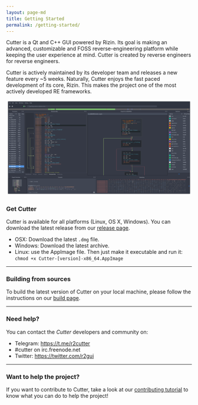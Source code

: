 ```yaml
---
layout: page-md
title: Getting Started
permalink: /getting-started/
---
```

Cutter is a Qt and C++ GUI powered by Rizin. Its goal is making an advanced, customizable and FOSS reverse-engineering platform while keeping the user experience at mind. Cutter is created by reverse engineers for reverse engineers.

Cutter is actively maintained by its developer team and releases a new feature every ~5 weeks. Naturally, Cutter enjoys the fast paced development of its core, Rizin. This makes the project one of the most actively developed RE frameworks.

![Cutter's Screenshot](/assets/images/cutter-screenshot.png)

### Get Cutter

Cutter is available for all platforms (Linux, OS X, Windows). You can
download the latest release from our [release page](https://github.com/rizingorg/cutter/releases).
- OSX: Download the latest ``.dmg`` file.
- Windows: Download the latest archive.
- Linux: use the AppImage file. Then just make it executable and run it: ``chmod +x Cutter-[version]-x86_64.AppImage``

----

### Building from sources

To build the latest version of Cutter on your local machine, please follow the instructions on our [build page](/docs/building.html).

----

### Need help?


You can contact the *Cutter* developers and community on:

-  Telegram: https://t.me/r2cutter
-  #cutter on irc.freenode.net
-  Twitter: https://twitter.com/r2gui

----

### Want to help the project?

If you want to contribute to Cutter, take a look at our [contributing tutorial](https://github.com/rizinorg/cutter/blob/master/CONTRIBUTING.md) to know what you can do to help the project!


